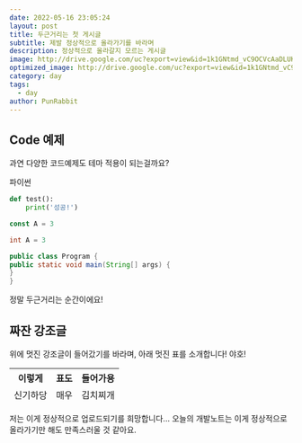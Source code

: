 ```yaml
---
date: 2022-05-16 23:05:24
layout: post
title: 두근거리는 첫 게시글
subtitle: 제발 정상적으로 올라가기를 바라며
description: 정상적으로 올라갈지 모르는 게시글
image: http://drive.google.com/uc?export=view&id=1k1GNtmd_vC9OCVcAaDLUKsb21MQmm6IG
optimized_image: http://drive.google.com/uc?export=view&id=1k1GNtmd_vC9OCVcAaDLUKsb21MQmm6IG
category: day
tags:
  - day
author: PunRabbit
---
```


## Code 예제

과연 다양한 코드예제도 테마 적용이 되는걸까요?

파이썬
```py
def test():
	print('성공!')
```

```js
const A = 3
```

```java
int A = 3

public class Program {
public static void main(String[] args) {
}
}
```

정말 두근거리는 순간이에요!

## 짜잔 강조글

위에 멋진 강조글이 들어갔기를 바라며, 아래 멋진 표를 소개합니다! 야호!

<table>
  <thead>
    <tr>
      <th>이렇게</th>
      <th>표도</th>
      <th>들어가용</th>
    </tr>
  </thead>
  <tfoot>
    <tr>
      <td>신기하당</td>
      <td>매우</td>
      <td>김치찌개</td>
    </tr>
  </tfoot>
</table>

저는 이게 정상적으로 업로드되기를 희망합니다...
오늘의 개발노트는 이게 정상적으로 올라가기만 해도 만족스러울 것 같아요.










